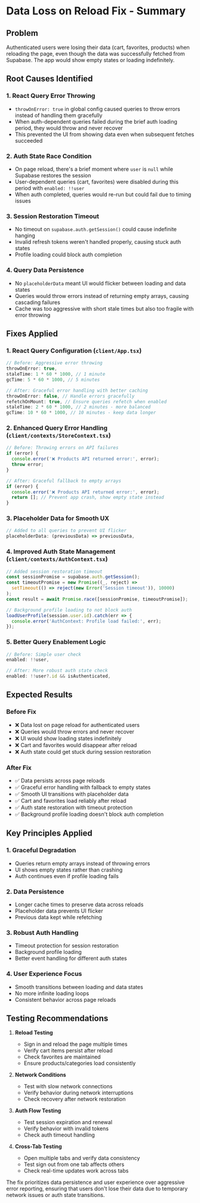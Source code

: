 # Data Loss on Reload Fix - Summary

## Problem
Authenticated users were losing their data (cart, favorites, products) when reloading the page, even though the data was successfully fetched from Supabase. The app would show empty states or loading indefinitely.

## Root Causes Identified

### 1. **React Query Error Throwing**
- `throwOnError: true` in global config caused queries to throw errors instead of handling them gracefully
- When auth-dependent queries failed during the brief auth loading period, they would throw and never recover
- This prevented the UI from showing data even when subsequent fetches succeeded

### 2. **Auth State Race Condition**
- On page reload, there's a brief moment where `user` is `null` while Supabase restores the session
- User-dependent queries (cart, favorites) were disabled during this period with `enabled: !!user`
- When auth completed, queries would re-run but could fail due to timing issues

### 3. **Session Restoration Timeout**
- No timeout on `supabase.auth.getSession()` could cause indefinite hanging
- Invalid refresh tokens weren't handled properly, causing stuck auth states
- Profile loading could block auth completion

### 4. **Query Data Persistence**
- No `placeholderData` meant UI would flicker between loading and data states
- Queries would throw errors instead of returning empty arrays, causing cascading failures
- Cache was too aggressive with short stale times but also too fragile with error throwing

## Fixes Applied

### 1. **React Query Configuration (`client/App.tsx`)**
```typescript
// Before: Aggressive error throwing
throwOnError: true,
staleTime: 1 * 60 * 1000, // 1 minute
gcTime: 5 * 60 * 1000, // 5 minutes

// After: Graceful error handling with better caching
throwOnError: false, // Handle errors gracefully
refetchOnMount: true, // Ensure queries refetch when enabled
staleTime: 2 * 60 * 1000, // 2 minutes - more balanced
gcTime: 10 * 60 * 1000, // 10 minutes - keep data longer
```

### 2. **Enhanced Query Error Handling (`client/contexts/StoreContext.tsx`)**
```typescript
// Before: Throwing errors on API failures
if (error) {
  console.error('❌ Products API returned error:', error);
  throw error;
}

// After: Graceful fallback to empty arrays
if (error) {
  console.error('❌ Products API returned error:', error);
  return []; // Prevent app crash, show empty state instead
}
```

### 3. **Placeholder Data for Smooth UX**
```typescript
// Added to all queries to prevent UI flicker
placeholderData: (previousData) => previousData,
```

### 4. **Improved Auth State Management (`client/contexts/AuthContext.tsx`)**
```typescript
// Added session restoration timeout
const sessionPromise = supabase.auth.getSession();
const timeoutPromise = new Promise((_, reject) => 
  setTimeout(() => reject(new Error('Session timeout')), 10000)
);
const result = await Promise.race([sessionPromise, timeoutPromise]);

// Background profile loading to not block auth
loadUserProfile(session.user.id).catch(err => {
  console.error('AuthContext: Profile load failed:', err);
});
```

### 5. **Better Query Enablement Logic**
```typescript
// Before: Simple user check
enabled: !!user,

// After: More robust auth state check
enabled: !!user?.id && isAuthenticated,
```

## Expected Results

### Before Fix
- ❌ Data lost on page reload for authenticated users
- ❌ Queries would throw errors and never recover
- ❌ UI would show loading states indefinitely
- ❌ Cart and favorites would disappear after reload
- ❌ Auth state could get stuck during session restoration

### After Fix
- ✅ Data persists across page reloads
- ✅ Graceful error handling with fallback to empty states
- ✅ Smooth UI transitions with placeholder data
- ✅ Cart and favorites load reliably after reload
- ✅ Auth state restoration with timeout protection
- ✅ Background profile loading doesn't block auth completion

## Key Principles Applied

### 1. **Graceful Degradation**
- Queries return empty arrays instead of throwing errors
- UI shows empty states rather than crashing
- Auth continues even if profile loading fails

### 2. **Data Persistence**
- Longer cache times to preserve data across reloads
- Placeholder data prevents UI flicker
- Previous data kept while refetching

### 3. **Robust Auth Handling**
- Timeout protection for session restoration
- Background profile loading
- Better event handling for different auth states

### 4. **User Experience Focus**
- Smooth transitions between loading and data states
- No more infinite loading loops
- Consistent behavior across page reloads

## Testing Recommendations

1. **Reload Testing**
   - Sign in and reload the page multiple times
   - Verify cart items persist after reload
   - Check favorites are maintained
   - Ensure products/categories load consistently

2. **Network Conditions**
   - Test with slow network connections
   - Verify behavior during network interruptions
   - Check recovery after network restoration

3. **Auth Flow Testing**
   - Test session expiration and renewal
   - Verify behavior with invalid tokens
   - Check auth timeout handling

4. **Cross-Tab Testing**
   - Open multiple tabs and verify data consistency
   - Test sign out from one tab affects others
   - Check real-time updates work across tabs

The fix prioritizes data persistence and user experience over aggressive error reporting, ensuring that users don't lose their data due to temporary network issues or auth state transitions.